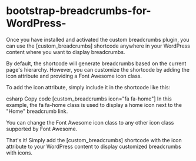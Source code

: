 # bootstrap-breadcrumbs-for-WordPress-

Once you have installed and activated the custom breadcrumbs plugin, you can use the [custom_breadcrumbs] shortcode anywhere in your WordPress content where you want to display breadcrumbs.

By default, the shortcode will generate breadcrumbs based on the current page's hierarchy. However, you can customize the shortcode by adding the icon attribute and providing a Font Awesome icon class.

To add the icon attribute, simply include it in the shortcode like this:

csharp
Copy code
[custom_breadcrumbs icon="fa fa-home"]
In this example, the fa fa-home class is used to display a home icon next to the "Home" breadcrumb link.

You can change the Font Awesome icon class to any other icon class supported by Font Awesome.

That's it! Simply add the [custom_breadcrumbs] shortcode with the icon attribute to your WordPress content to display customized breadcrumbs with icons.
